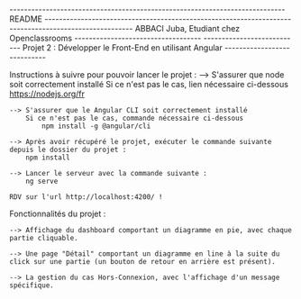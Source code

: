 
---------------------------------------------------------------------------- README --------------------------------------------------------------------
---------------------------------- ABBACI Juba, Etudiant chez Openclassrooms -----------------------------------
--------------------------- Projet 2 : Développer le Front-End en utilisant Angular ----------------------------

Instructions à suivre pour pouvoir lancer le projet :
	--> S'assurer que node soit correctement installé
		Si ce n'est pas le cas, lien nécessaire ci-dessous
			https://nodejs.org/fr

	--> S'assurer que le Angular CLI soit correctement installé
		Si ce n'est pas le cas, commande nécessaire ci-dessous
			npm install -g @angular/cli
		
	--> Après avoir récupéré le projet, exécuter le commande suivante depuis le dossier du projet :
		npm install
		
	--> Lancer le serveur avec la commande suivante :
		ng serve
		
	RDV sur l'url http://localhost:4200/ !
	
	

Fonctionnalités du projet :

	--> Affichage du dashboard comportant un diagramme en pie, avec chaque partie cliquable.

	--> Une page "Détail" comportant un diagramme en line à la suite du click sur une partie (un bouton de retour en arrière est présent).
 
	--> La gestion du cas Hors-Connexion, avec l'affichage d'un message spécifique.
